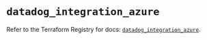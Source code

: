 # `datadog_integration_azure`

Refer to the Terraform Registry for docs: [`datadog_integration_azure`](https://registry.terraform.io/providers/datadog/datadog/3.57.0/docs/resources/integration_azure).
